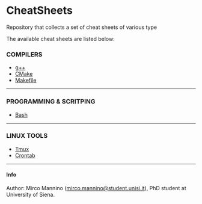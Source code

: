 # CheatSheets
Repository that collects a set of cheat sheets of various type

The available cheat sheets are listed below:

<!-- Compilers table -->
### COMPILERS
* [g++](./g++.md)
* [CMake](./cmake.md)
* [Makefile](./makefile.md)

---

<!-- Programming/Scripting table -->
### PROGRAMMING & SCRITPING
* [Bash](./bash.md)

--- 

### LINUX TOOLS
* [Tmux](./tmux.md)
* [Crontab](./crontab.md)

---

#### Info
Author: Mirco Mannino (<mirco.mannino@student.unisi.it>), PhD student at University of Siena.

